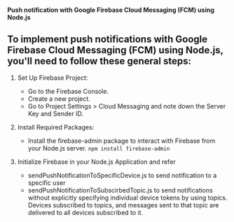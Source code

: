 #### Push notification with Google Firebase Cloud Messaging (FCM) using Node.js

## To implement push notifications with Google Firebase Cloud Messaging (FCM) using Node.js, you'll need to follow these general steps:

1. Set Up Firebase Project:
    - Go to the Firebase Console.
    - Create a new project.
    - Go to Project Settings > Cloud Messaging and note down the Server Key and Sender ID.

2. Install Required Packages:
    - Install the firebase-admin package to interact with Firebase from your Node.js server.
    `npm install firebase-admin`

3. Initialize Firebase in your Node.js Application and refer 

    - sendPushNotificationToSpecificDevice.js to send notification to a specific user
    - sendPushNotificationToSubscirbedTopic.js to send notifications without explicitly specifying individual device tokens by using topics. Devices subscribed to topics, and messages sent to that topic are delivered to all devices subscribed to it.

